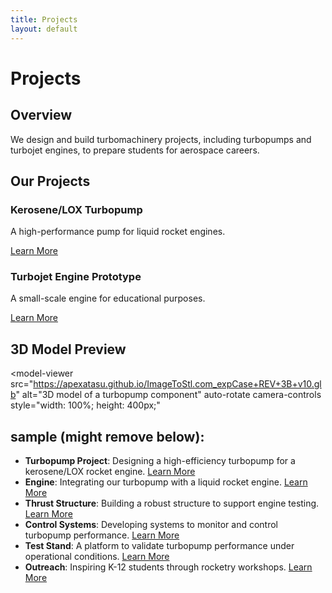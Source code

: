 ```yaml
---
title: Projects
layout: default
---
```


# Projects

## Overview
We design and build turbomachinery projects, including turbopumps and turbojet engines, to prepare students for aerospace careers.

## Our Projects

<div class="project-card" style="background-image: url('/assets/images/projects/kerosene-lox-turbopump.jpg');">
  <div class="project-overlay"></div>
  <div class="project-content">
    <h3>Kerosene/LOX Turbopump</h3>
    <p>A high-performance pump for liquid rocket engines.</p>
    <a href="/turbopump" class="learn-more-btn">Learn More</a>
  </div>
</div>

<div class="project-card" style="background-image: url('/assets/images/projects/turbojet-engine-prototype.jpg');">
  <div class="project-overlay"></div>
  <div class="project-content">
    <h3>Turbojet Engine Prototype</h3>
    <p>A small-scale engine for educational purposes.</p>
    <a href="/projects/turbojet-engine-prototype" class="learn-more-btn">Learn More</a>
  </div>
</div>

## 3D Model Preview
<model-viewer
  src="https://apexatasu.github.io/ImageToStl.com_expCase+REV+3B+v10.glb"
  alt="3D model of a turbopump component"
  auto-rotate
  camera-controls
  style="width: 100%; height: 400px;"
></model-viewer>

## sample (might remove below):
- **Turbopump Project**: Designing a high-efficiency turbopump for a kerosene/LOX rocket engine. [Learn More](/turbopump)  
- **Engine**: Integrating our turbopump with a liquid rocket engine. [Learn More](/engine)  
- **Thrust Structure**: Building a robust structure to support engine testing. [Learn More](/thrust-structure)  
- **Control Systems**: Developing systems to monitor and control turbopump performance. [Learn More](/controls-system)  
- **Test Stand**: A platform to validate turbopump performance under operational conditions. [Learn More](/test-stand)  
- **Outreach**: Inspiring K-12 students through rocketry workshops. [Learn More](/outreach)
